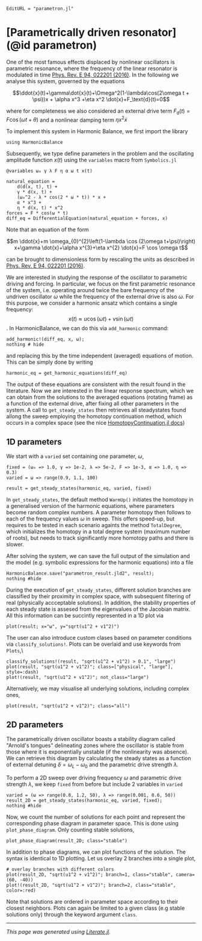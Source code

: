 ```@meta
EditURL = "parametron.jl"
```

# [Parametrically driven resonator](@id parametron)

One of the most famous effects displaced by nonlinear oscillators is parametric resonance, where the frequency of the linear resonator is modulated in time
[Phys. Rev. E 94, 022201 (2016)](https://doi.org/10.1103/PhysRevE.94.022201). In the following we analyse this system, governed by the equations

$$\ddot{x}(t)+\gamma\dot{x}(t)+\Omega^2(1-\lambda\cos(2\omega t + \psi))x + \alpha x^3 +\eta x^2 \dot{x}+F_\text{d}(t)=0$$

where for completeness we also considered an external drive term $F_\text{d}(t)=F\cos(\omega t + \theta)$ and a nonlinear damping term $\eta x^2 \dot{x}$

To implement this system in Harmonic Balance, we first import the library

````@example parametron
using HarmonicBalance
````

Subsequently, we type define parameters in the problem and the oscillating amplitude function $x(t)$ using the `variables` macro from `Symbolics.jl`

````@example parametron
@variables ω₀ γ λ F η α ω t x(t)

natural_equation =
    d(d(x, t), t) +
    γ * d(x, t) +
    (ω₀^2 - λ * cos(2 * ω * t)) * x +
    α * x^3 +
    η * d(x, t) * x^2
forces = F * cos(ω * t)
diff_eq = DifferentialEquation(natural_equation + forces, x)
````

Note that an equation of the form
```math
m \ddot{x}+m \omega_{0}^{2}\left(1-\lambda \cos (2\omega t+\psi)\right) x+\gamma \dot{x}+\alpha x^{3}+\eta x^{2} \dot{x}=F \cos \omega t
```
can be brought to dimensionless form by rescaling the units as described in [Phys. Rev. E 94, 022201 (2016)](https://doi.org/10.1103/PhysRevE.94.022201).

We are interested in studying the response of the oscillator to parametric driving and forcing. In particular, we focus on the first parametric resonance of the system, i.e. operating around twice the bare frequency of the undriven oscillator $\omega$ while the frequency of the external drive is also $\omega$. For this purpose, we consider a harmonic ansatz which contains a single frequency: $$x(t)\approx u\cos(\omega t)+v\sin(\omega t)$$.
In HarmonicBalance, we can do this via `add_harmonic` command:

````@example parametron
add_harmonic!(diff_eq, x, ω);
nothing # hide
````

and replacing this by the time independent (averaged) equations of motion. This can be simply done by writing

````@example parametron
harmonic_eq = get_harmonic_equations(diff_eq)
````

The output of these equations are consistent with the result found in the literature. Now we are interested in the linear response spectrum, which we can obtain from the solutions to the averaged equations (rotating frame) as a function of the external drive, after fixing all other parameters in the system. A call to `get_steady_states` then retrieves all steadystates found allong the sweep employing the homotopy continuation method, which occurs in a complex space (see the nice [HomotopyContinuation.jl docs](https://www.juliahomotopycontinuation.org))

## 1D parameters
We start with a `varied` set containing one parameter, $\omega$,

````@example parametron
fixed = (ω₀ => 1.0, γ => 1e-2, λ => 5e-2, F => 1e-3, α => 1.0, η => 0.3)
varied = ω => range(0.9, 1.1, 100)

result = get_steady_states(harmonic_eq, varied, fixed)
````

In `get_steady_states`, the default method `WarmUp()` initiates the homotopy in a generalised version of the harmonic equations, where parameters become random complex numbers. A parameter homotopy then follows to each of the frequency values $\omega$ in sweep. This offers speed-up, but requires to be tested in each scenario againts the method `TotalDegree`, which initializes the homotopy in a total degree system (maximum number of roots), but needs to track significantly more homotopy paths and there is slower.

After solving the system, we can save the full output of the simulation and the model (e.g. symbolic expressions for the harmonic equations) into a file

````@example parametron
HarmonicBalance.save("parametron_result.jld2", result);
nothing #hide
````

During the execution of `get_steady_states`, different solution branches are classified by their proximity in complex space, with subsequent filtering of real (physically accceptable solutions). In addition, the stability properties of each steady state is assesed from the eigenvalues of the Jacobian matrix. All this information can be succintly represented in a 1D plot via

````@example parametron
plot(result; x="ω", y="sqrt(u1^2 + v1^2)")
````

The user can also introduce custom clases based on parameter conditions via `classify_solutions!`. Plots can be overlaid and use keywords from `Plots`,\

````@example parametron
classify_solutions!(result, "sqrt(u1^2 + v1^2) > 0.1", "large")
plot(result, "sqrt(u1^2 + v1^2)"; class=["physical", "large"], style=:dash)
plot!(result, "sqrt(u1^2 + v1^2)"; not_class="large")
````

Alternatively, we may visualise all underlying solutions, including complex ones,

````@example parametron
plot(result, "sqrt(u1^2 + v1^2)"; class="all")
````

## 2D parameters

The parametrically driven oscillator boasts a stability diagram called "Arnold's tongues" delineating zones where the oscillator is stable from those where it is exponentially unstable (if the nonlinearity was absence).  We can retrieve this diagram by calculating the steady states as a function of external detuning $\delta=\omega_L-\omega_0$ and the parametric drive strength $\lambda$.

To perform a 2D sweep over driving frequency $\omega$ and parametric drive strength $\lambda$, we keep `fixed` from before but include 2 variables in `varied`

````@example parametron
varied = (ω => range(0.8, 1.2, 50), λ => range(0.001, 0.6, 50))
result_2D = get_steady_states(harmonic_eq, varied, fixed);
nothing #hide
````

Now, we count the number of solutions for each point and represent the corresponding phase diagram in parameter space. This is done using `plot_phase_diagram`. Only counting stable solutions,

````@example parametron
plot_phase_diagram(result_2D; class="stable")
````

In addition to phase diagrams, we can plot functions of the solution. The syntax is identical to 1D plotting. Let us overlay 2 branches into a single plot,

````@example parametron
# overlay branches with different colors
plot(result_2D, "sqrt(u1^2 + v1^2)"; branch=1, class="stable", camera=(60, -40))
plot!(result_2D, "sqrt(u1^2 + v1^2)"; branch=2, class="stable", color=:red)
````

Note that solutions are ordered in parameter space according to their closest neighbors. Plots can again be limited to a given class (e.g stable solutions only) through the keyword argument `class`.

---

*This page was generated using [Literate.jl](https://github.com/fredrikekre/Literate.jl).*

